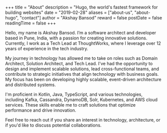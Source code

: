 +++
title = "About"
description = "Hugo, the world's fastest framework for building websites"
date = "2019-02-28"
aliases = ["about-us", "about-hugo", "contact"]
author = "Akshay Bansod"
reward = false
postDate = false
readingTime = false
+++


Hello, my name is Akshay Bansod. I’m a software architect and developer based in Pune, India, with a passion for creating innovative solutions. Currently, I work as a Tech Lead at ThoughtWorks, where I leverage over 12 years of experience in the tech industry.

My journey in technology has allowed me to take on roles such as Domain Architect, Solution Architect, and Tech Lead. I've had the opportunity to design and implement scalable solutions, lead cross-functional teams, and contribute to strategic initiatives that align technology with business goals. My focus has been on developing highly scalable, event-driven architecture and distributed systems.

I'm proficient in Kotlin, Java, TypeScript, and various technologies, including Kafka, Cassandra, DynamoDB, Solr, Kubernetes, and AWS cloud services. These skills enable me to craft solutions that optimize performance and drive innovation.

Feel free to reach out if you share an interest in technology, architecture, or if you'd like to discuss potential collaborations.
